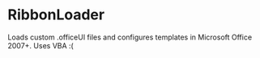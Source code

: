# RibbonLoader
Loads custom .officeUI files and configures templates in Microsoft Office 2007+.
Uses VBA :(
